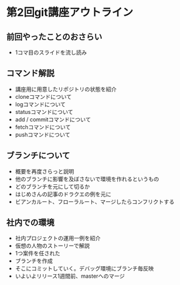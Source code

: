 第2回git講座アウトライン
===============================================================

## 前回やったことのおさらい
+ 1コマ目のスライドを流し読み

## コマンド解説
+ 講座用に用意したリポジトリの状態を紹介
+ cloneコマンドについて
+ logコマンドについて
+ statusコマンドについて
+ add / commitコマンドについて
+ fetchコマンドについて
+ pushコマンドについて

## ブランチについて
+ 概要を再度さらっと説明
+ 他のブランチに影響を及ぼさないで環境を作れるというもの
+ どのブランチを元にして切るか
+ はじめさんの記事のドラクエの例を元に
 + ビアンカルート、フローラルート、マージしたらコンフリクトする

## 社内での環境
+ 社内プロジェクトの運用一例を紹介
+ 仮想の人物のストーリーで解説
 + 1つ案件を任された
 + ブランチを作成
 + そこにコミットしていく。デバッグ環境にブランチ毎反映
 + いよいよリリース1週間前、masterへのマージ
